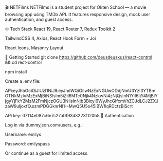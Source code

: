 🎬 NETFilms
NETFilms is a student project for Okten School — a movie browsing app using TMDb API. It features responsive design, mock user authentication, and guest access.

⚙️ Tech Stack
React 19, React Router 7, Redux Toolkit 2

TailwindCSS 4, Axios, React Hook Form + Joi

React Icons, Masonry Layout

🚀 Getting Started
git clone https://github.com/deusdeuskus/react-control && cd rect-control

npm install

Create a .env file:

APi:eyJhbGciOiJIUzI1NiJ9.eyJhdWQiOiIwNzExNGUwODdjNmU3YzI3YTBmOTNkMzIyMzExMjBiNSIsIm5iZiI6MTc0Njk4NzkwNi4zNjQsInN1YiI6IjY4MjBlYjgyYjFkY2MzM2FmNjczOGU3NiIsInNjb3BlcyI6WyJhcGlfcmVhZCJdLCJ2ZXJzaW9uIjoxfQ.szmPDGGknrNl1--MwQ5U5o45IBWflqRDctzBlScrt

APi key: 07114e087c6e7c27a0f93d32231120b5
🔐 Authentication

Log in via dummyjson.com/users, e.g.:

Username: emilys

Password: emilyspass

Or continue as a guest for limited access.